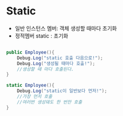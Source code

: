 # Static

* 일반 인스턴스 멤버: 객체 생성할 때마다 초기화
* 정적멤버 static : 초기화

```C#

public Employee(){
    Debug.Log("static 호출 다음으로!");
    Debug.Log("생성될 때마다 호출!");
    //생성할 때 마다 호출된다.
}

static Employee(){
    Debug.Log("static이 일반보다 먼저!");
    //가장 먼저 호출
    //여러번 생성돼도 한 번만 호출
}
```